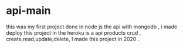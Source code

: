 # api-main

this was my first project done in node js 
the api with mongodb , i made deploy this project
in the heroku is a api products crud , create,read,update,delete,
I made this project in 2020 .